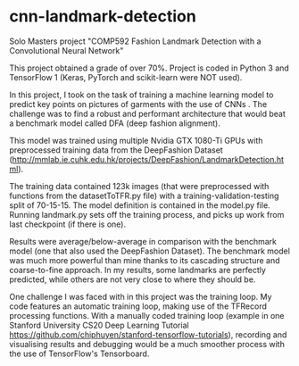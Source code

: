 # cnn-landmark-detection
Solo Masters project "COMP592 Fashion Landmark Detection with a Convolutional Neural Network"

This project obtained a grade of over 70%. Project is coded in Python 3 and TensorFlow 1 (Keras, PyTorch and scikit-learn were NOT used).

In this project, I took on the task of training a machine learning model to predict key points on pictures of garments with the use of CNNs . The challenge was to find a robust and performant architecture that would beat a benchmark model called DFA (deep fashion alignment). 

This model was trained using multiple Nvidia GTX 1080-Ti GPUs with preprocessed training data from the DeepFashion Dataset (http://mmlab.ie.cuhk.edu.hk/projects/DeepFashion/LandmarkDetection.html).

The training data contained 123k images (that were preprocessed with functions from the datasetToTFR.py file) with a training-validation-testing split of 70-15-15.
The model definition is contained in the model.py file. 
Running landmark.py sets off the training process, and picks up work from last checkpoint (if there is one).

Results were average/below-average in comparison with the benchmark model (one that also used the DeepFashion Dataset). The benchmark model was much more powerful than mine thanks to its cascading structure and coarse-to-fine approach. In my results, some landmarks are perfectly predicted, while others are not very close to where they should be.

One challenge I was faced with in this project was the training loop. My code features an automatic training loop, making use of the TFRecord processing functions. With a manually coded training loop (example in one Stanford University CS20 Deep Learning Tutorial https://github.com/chiphuyen/stanford-tensorflow-tutorials), recording and visualising results and debugging would be a much smoother process with the use of TensorFlow's Tensorboard.
